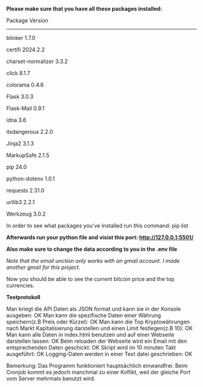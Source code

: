 **Please make sure that you have all these packages installed:**

Package            Version
------------------ --------
blinker            1.7.0

certifi            2024.2.2

charset-normalizer 3.3.2

click              8.1.7

colorama           0.4.6

Flask              3.0.3

Flask-Mail         0.9.1

idna               3.6

itsdangerous       2.2.0

Jinja2             3.1.3

MarkupSafe         2.1.5

pip                24.0

python-dotenv      1.0.1

requests           2.31.0

urllib3            2.2.1

Werkzeug           3.0.2


In order to see what packages you've installed run this command: pip list


**Afterwards run your python file and visist this port: http://127.0.0.1:5501/**

**Also make sure to change the data according to you in the .env file**

*Note that the email unction only works with an gmail account. I made another gmail for this project.*

Now you should be able to see the current bitcoin price and the top currencies.



**Testprotokoll**

Man kriegt die API Daten als JSON format und kann sie in der Konsole ausgeben: OK
Man kann die spezifische Daten einer Währung speichern(z.B Preis oder Kürzel): OK
Man kann die Top Kryptowährungen nach Markt Kapitalisierung darstellen und einen Limit festlegen(z.B 10): OK
Man kann alle Daten in index.html benutzen und auf einer Webseite darstellen lassen: OK
Beim reloaden der Webseite wird ein Email mit den entsprechenden Daten geschickt: OK
Skript wird im 10 minuten Takt ausgeführt: OK
Logging-Daten werden in einer Text datei geschrieben: OK

Bemerkung: Das Programm funktioniert hauptsächlich einwandfrei. Beim Cronjob kommt es jedoch manchmal zu einer Koflikt, weil der gleiche Port vom Server mehrmals benutzt wird.
